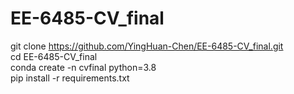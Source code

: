 # EE-6485-CV_final
git clone https://github.com/YingHuan-Chen/EE-6485-CV_final.git  
cd EE-6485-CV_final  
conda create -n cvfinal python=3.8  
pip install -r requirements.txt  
